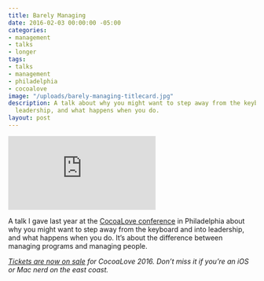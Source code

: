 ```yaml
---
title: Barely Managing
date: 2016-02-03 00:00:00 -05:00
categories:
- management
- talks
- longer
tags:
- talks
- management
- philadelphia
- cocoalove
image: "/uploads/barely-managing-titlecard.jpg"
description: A talk about why you might want to step away from the keyboard and into
  leadership, and what happens when you do.
layout: post
---
```


<p><div class='embed-container'><iframe src='https://player.vimeo.com/video/153709318?title=0&byline=0&portrait=0' frameborder='0' webkitAllowFullScreen mozallowfullscreen allowFullScreen></iframe></div></p>


A talk I gave last year at the [CocoaLove conference](http://cocoalove.org) in Philadelphia about why you might want to step away from the keyboard and into leadership, and what happens when you do. It’s about the difference between managing programs and managing people.

*[Tickets are now on sale](https://ti.to/cocoalove/2016) for CocoaLove 2016. Don’t miss it if you’re an iOS or Mac nerd on the east coast.*

